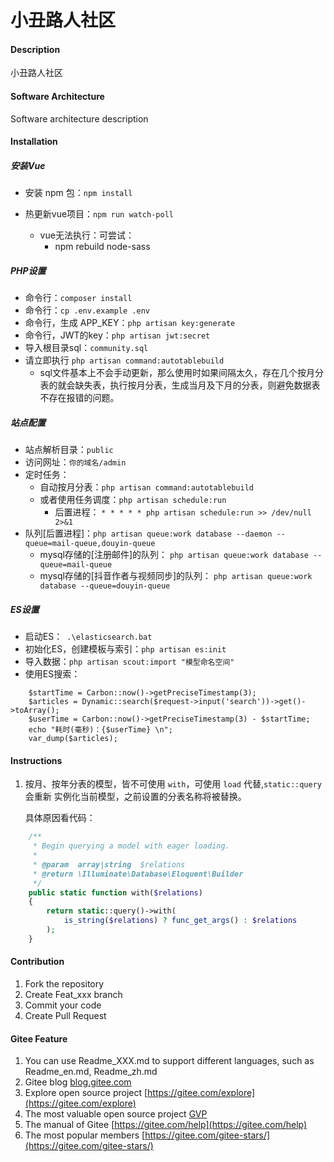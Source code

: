 # 小丑路人社区

#### Description
小丑路人社区

#### Software Architecture
Software architecture description

#### Installation

##### 安装Vue
* 安装 npm 包：`npm install`
* 热更新vue项目：`npm run watch-poll`

    - vue无法执行：可尝试：
        - npm rebuild node-sass
    
##### PHP设置
* 命令行：`composer install`
* 命令行：`cp .env.example .env`
* 命令行，生成 APP_KEY：`php artisan key:generate`
* 命令行，JWT的key：`php artisan jwt:secret`
* 导入根目录sql：`community.sql`
* 请立即执行 `php artisan command:autotablebuild`
    - sql文件基本上不会手动更新，那么使用时如果间隔太久，存在几个按月分表的就会缺失表，执行按月分表，生成当月及下月的分表，则避免数据表不存在报错的问题。


##### 站点配置

- 站点解析目录：`public`
- 访问网址：`你的域名/admin`
- 定时任务：
    - 自动按月分表：`php artisan command:autotablebuild`
    - 或者使用任务调度：`php artisan schedule:run`
        - 后置进程：
            `* * * * * php artisan schedule:run >> /dev/null 2>&1`
- 队列[后置进程]：`php artisan queue:work database --daemon --queue=mail-queue,douyin-queue`
    - mysql存储的[注册邮件]的队列： `php artisan queue:work database --queue=mail-queue`
    - mysql存储的[抖音作者与视频同步]的队列： `php artisan queue:work database --queue=douyin-queue`


##### ES设置
* 启动ES：` .\elasticsearch.bat`
* 初始化ES，创建模板与索引：`php artisan es:init`
* 导入数据：`php artisan scout:import "模型命名空间"`
* 使用ES搜索：
```
    $startTime = Carbon::now()->getPreciseTimestamp(3);
    $articles = Dynamic::search($request->input('search'))->get()->toArray();
    $userTime = Carbon::now()->getPreciseTimestamp(3) - $startTime;
    echo "耗时(毫秒)：{$userTime} \n";
    var_dump($articles);
``` 

#### Instructions

1.  按月、按年分表的模型，皆不可使用 `with`，可使用 `load` 代替,`static::query` 会重新 实例化当前模型，之前设置的分表名称将被替换。
    
    具体原因看代码：
```php
    /**
     * Begin querying a model with eager loading.
     *
     * @param  array|string  $relations
     * @return \Illuminate\Database\Eloquent\Builder
     */
    public static function with($relations)
    {
        return static::query()->with(
            is_string($relations) ? func_get_args() : $relations
        );
    }
```

#### Contribution

1.  Fork the repository
2.  Create Feat_xxx branch
3.  Commit your code
4.  Create Pull Request


#### Gitee Feature

1.  You can use Readme\_XXX.md to support different languages, such as Readme\_en.md, Readme\_zh.md
2.  Gitee blog [blog.gitee.com](https://blog.gitee.com)
3.  Explore open source project [https://gitee.com/explore](https://gitee.com/explore)
4.  The most valuable open source project [GVP](https://gitee.com/gvp)
5.  The manual of Gitee [https://gitee.com/help](https://gitee.com/help)
6.  The most popular members  [https://gitee.com/gitee-stars/](https://gitee.com/gitee-stars/)

